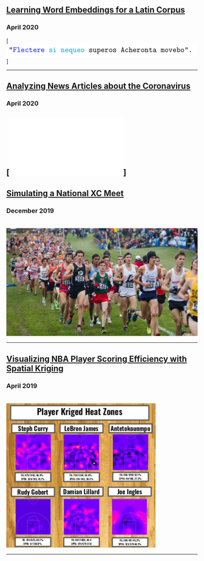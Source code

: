 
## [Learning Word Embeddings for a Latin Corpus](LatinEmbeddings.md)
### April 2020
[![explained-outputs](images/latinw2v.gif)]


---

## [Analyzing News Articles about the Coronavirus](Coronavirus-News.md)
### April 2020
[![explained-outputs](images/coronavirus-thumbnail.pdf)]
---

## [Simulating a National XC Meet](xc-simulating.md)
### December 2019 <br><br>
[![xc](images/xc-thumbnail.jpg)](xc-simulating.html)

---

## [Visualizing NBA Player Scoring Efficiency with Spatial Kriging](NBA-heatmaps.md)
### April 2019 <br><br>
[![Heat Maps](images/player-heatmaps.png)](NBA-heatmaps.html)

---
